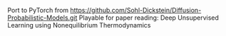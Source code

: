 Port to PyTorch from https://github.com/Sohl-Dickstein/Diffusion-Probabilistic-Models.git
Playable for paper reading: Deep Unsupervised Learning using Nonequilibrium Thermodynamics
